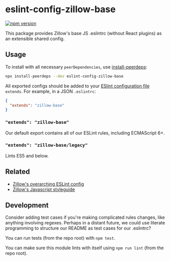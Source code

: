 # eslint-config-zillow-base

[![npm version](https://badge.fury.io/js/eslint-config-zillow-base.svg)](http://badge.fury.io/js/eslint-config-zillow-base)

This package provides Zillow's base JS .eslintrc (without React plugins) as an extensible shared config.

## Usage

To install with all necessary `peerDependencies`, use [install-peerdeps](https://github.com/nathanhleung/install-peerdeps#usage):

```sh
npx install-peerdeps --dev eslint-config-zillow-base
```

All exported configs should be added to your [ESlint configuration file](https://eslint.org/docs/user-guide/configuring#extending-configuration-files) `extends`.
For example, in a JSON `.eslintrc`:

```json
{
  "extends": "zillow-base"
}
```

### `"extends": "zillow-base"`

Our default export contains all of our ESLint rules, including ECMAScript 6+.

### `"extends": "zillow-base/legacy"`

Lints ES5 and below.

## Related

- [Zillow's overarching ESLint config](https://npmjs.com/eslint-config-zillow)
- [Zillow's Javascript styleguide](https://github.com/zillow/javascript)

## Development

Consider adding test cases if you're making complicated rules changes, like anything involving regexes. Perhaps in a distant future, we could use literate programming to structure our README as test cases for our .eslintrc?

You can run tests (from the repo root) with `npm test`.

You can make sure this module lints with itself using `npm run lint` (from the repo root).

